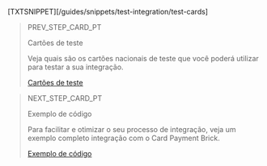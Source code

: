 [TXTSNIPPET][/guides/snippets/test-integration/test-cards]

> PREV_STEP_CARD_PT
>
> Cartões de teste
>
> Veja quais são os cartões nacionais de teste que você poderá utilizar para testar a sua integração.
>
> [Cartões de teste](/developers/pt/docs/checkout-bricks/card-payment-brick/integration-test/test-cards)

> NEXT_STEP_CARD_PT
>
> Exemplo de código
>
> Para facilitar e otimizar o seu processo de integração, veja um exemplo completo integração com o Card Payment Brick.
>
> [Exemplo de código](/developers/pt/docs/checkout-bricks/card-payment-brick/code-example)